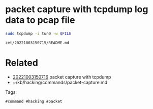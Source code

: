 # packet capture with tcpdump log data to pcap file
```bash
sudo tcpdump -i tun0 -w $FILE
```

` zet/20221003150715/README.md `

# Related

- [20221003150716](/zet/20221003150716/README.md) packet capture with tcpdump
- ~/kb/hacking/commands/packet-capture.md

Tags:

    #command #hacking #packet 
